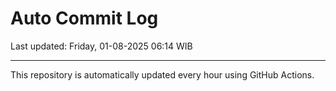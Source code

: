 # Auto Commit Log

Last updated: Friday, 01-08-2025 06:14 WIB

---

This repository is automatically updated every hour using GitHub Actions.
